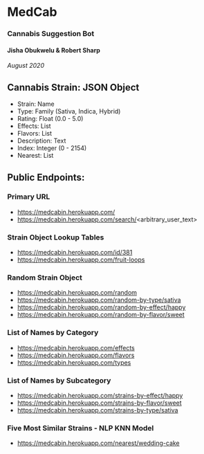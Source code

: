 # MedCab
### Cannabis Suggestion Bot
#### Jisha Obukwelu & Robert Sharp
_August 2020_ 


## Cannabis Strain: JSON Object
- Strain: Name
- Type: Family (Sativa, Indica, Hybrid)
- Rating: Float (0.0 - 5.0)
- Effects: List
- Flavors: List
- Description: Text
- Index: Integer (0 - 2154)
- Nearest: List


## Public Endpoints:

### Primary URL
- https://medcabin.herokuapp.com/
- https://medcabin.herokuapp.com/search/<arbitrary_user_text>

### Strain Object Lookup Tables
- https://medcabin.herokuapp.com/id/381
- https://medcabin.herokuapp.com/fruit-loops

### Random Strain Object
- https://medcabin.herokuapp.com/random
- https://medcabin.herokuapp.com/random-by-type/sativa
- https://medcabin.herokuapp.com/random-by-effect/happy
- https://medcabin.herokuapp.com/random-by-flavor/sweet

### List of Names by Category
- https://medcabin.herokuapp.com/effects
- https://medcabin.herokuapp.com/flavors
- https://medcabin.herokuapp.com/types

### List of Names by Subcategory
- https://medcabin.herokuapp.com/strains-by-effect/happy
- https://medcabin.herokuapp.com/strains-by-flavor/sweet
- https://medcabin.herokuapp.com/strains-by-type/sativa

### Five Most Similar Strains - NLP KNN Model
- https://medcabin.herokuapp.com/nearest/wedding-cake
